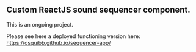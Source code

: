 ## Custom ReactJS sound sequencer component.

This is an ongoing project.

Please see here a deployed functioning version here: https://osquibb.github.io/sequencer-app/

